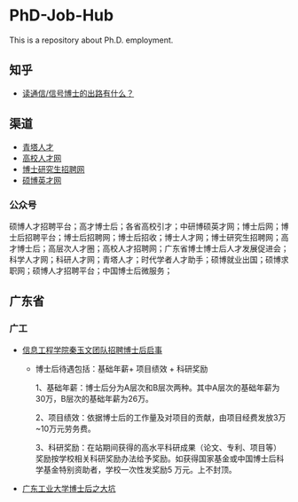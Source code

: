# PhD-Job-Hub
This is a repository about Ph.D. employment.

## 知乎
- [读通信/信号博士的出路有什么？](https://www.zhihu.com/question/65571207)


## 渠道
- [青塔人才](https://job.cingta.com/)
- [高校人才网](https://www.gaoxiaojob.com/)
- [博士研究生招聘网](http://www.100zp.com/)
- [硕博英才网](http://www.shuobojob.cn/)

### 公众号
硕博人才招聘平台；高才博士后；各省高校引才；中研博硕英才网；博士后网；博士后招聘平台；博士后招聘网；博士后招收；博士人才网；博士研究生招聘网；高才博士后；高层次人才圈；高校人才招聘网；广东省博士博士后人才发展促进会；科学人才网；科研人才网；青塔人才；时代学者人才助手；硕博就业出国；硕博求职网；硕博人才招聘平台；中国博士后微服务；


## 广东省
### 广工
- [信息工程学院秦玉文团队招聘博士后启事](https://rscbgb.gdut.edu.cn/info/1052/1341.htm)
  - 博士后待遇包括：基础年薪+ 项目绩效 + 科研奖励

    1、基础年薪：博士后分为A层次和B层次两种。其中A层次的基础年薪为30万，B层次的基础年薪为26万。

    2、项目绩效：依据博士后的工作量及对项目的贡献，由项目经费发放3万~10万元劳务费。

    3、科研奖励：在站期间获得的高水平科研成果（论文、专利、项目等）奖励按学校相关科研奖励办法给予奖励。如获得国家基金或中国博士后科学基金特别资助者，学校一次性发奖励5 万元。上不封顶。
- [广东工业大学博士后之大坑](https://zhuanlan.zhihu.com/p/275809973)